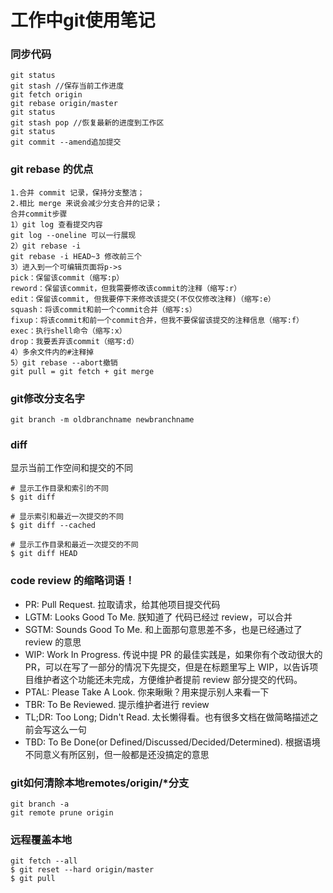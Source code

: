 # 工作中git使用笔记

### 同步代码
``````
git status
git stash //保存当前工作进度
git fetch origin
git rebase origin/master
git status
git stash pop //恢复最新的进度到工作区
git status
git commit --amend追加提交
``````
### git rebase 的优点   
`````
1.合并 commit 记录，保持分支整洁；     
2.相比 merge 来说会减少分支合并的记录；     
合并commit步骤    
1）git log 查看提交内容       
git log --oneline 可以一行展现    
2）git rebase -i    
git rebase -i HEAD~3 修改前三个   
3）进入到一个可编辑页面将p->s    
pick：保留该commit（缩写:p）    
reword：保留该commit，但我需要修改该commit的注释（缩写:r）   
edit：保留该commit, 但我要停下来修改该提交(不仅仅修改注释)（缩写:e）   
squash：将该commit和前一个commit合并（缩写:s）   
fixup：将该commit和前一个commit合并，但我不要保留该提交的注释信息（缩写:f）    
exec：执行shell命令（缩写:x）     
drop：我要丢弃该commit（缩写:d）    
4）多余文件内的#注释掉     
5）git rebase --abort撤销   
git pull = git fetch + git merge 
```````

    

### git修改分支名字 
``````
git branch -m oldbranchname newbranchname    
``````

### diff
显示当前工作空间和提交的不同
``````
# 显示工作目录和索引的不同
$ git diff

# 显示索引和最近一次提交的不同
$ git diff --cached

# 显示工作目录和最近一次提交的不同
$ git diff HEAD
``````

### code review 的缩略词语！  
* PR: Pull Request. 拉取请求，给其他项目提交代码   
* LGTM: Looks Good To Me. 朕知道了 代码已经过 review，可以合并   
* SGTM: Sounds Good To Me. 和上面那句意思差不多，也是已经通过了 review 的意思    
* WIP: Work In Progress. 传说中提 PR 的最佳实践是，如果你有个改动很大的 PR，可以在写了一部分的情况下先提交，但是在标题里写上 WIP，以告诉项目维护者这个功能还未完成，方便维护者提前 review 部分提交的代码。   
* PTAL: Please Take A Look. 你来瞅瞅？用来提示别人来看一下   
* TBR: To Be Reviewed. 提示维护者进行 review   
* TL;DR: Too Long; Didn't Read. 太长懒得看。也有很多文档在做简略描述之前会写这么一句   
* TBD: To Be Done(or Defined/Discussed/Decided/Determined). 根据语境不同意义有所区别，但一般都是还没搞定的意思   

### git如何清除本地remotes/origin/*分支
``````
git branch -a
git remote prune origin
``````

### 远程覆盖本地
```````
git fetch --all
$ git reset --hard origin/master 
$ git pull
```````





